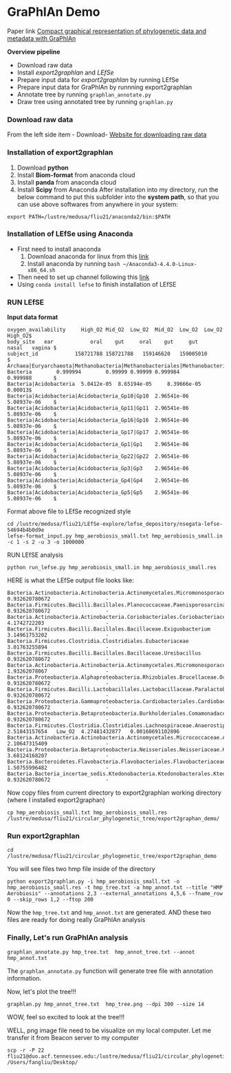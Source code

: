 # GraPhlAn Demo

Paper link [Compact graphical representation of phylogenetic data and metadata with GraPhlAn](https://peerj.com/articles/1029/)

**Overview pipeline**

* Download raw data 
* Install *export2graphlan* and *LEfSe*
* Prepare input data for *export2graphlan* by running LEfSe
* Prepare input data for GraPhlAn by runnning export2graphlan
* Annotate tree by running ``graphlan_annotate.py``
* Draw tree using annotated tree by running ``graphlan.py``


### Download raw data

From the left side item - Download- [Website for downloading raw data](https://bitbucket.org/CibioCM/export2graphlan/src/c168a100f37e?at=default)

### Installation of export2graphlan

1) Download **python**
2) Install **Biom-format** from anaconda cloud
3) Install **panda** from anaconda cloud
4) Install **Scipy** from Anaconda
After installation into my directory, run the below command to put this subfolder into the **system path**, so that you can use above softwares from anywhere in your system:

```
export PATH=/lustre/medusa/fliu21/anaconda2/bin:$PATH

```

### Installation of LEfSe using Anaconda

* First need to install anaconda 
    1) Download anaconda for linux from this [link](https://repo.continuum.io/archive/Anaconda3-4.4.0-MacOSX-x86_64.pkg)
    2) Install anaconda by running ``bash ~/Anaconda3-4.4.0-Linux-x86_64.sh``
* Then need to set up channel following this [link](https://bioconda.github.io/recipes/lefse/README.html)
* Using  ``conda install lefse`` to finish installation of LEfSE

### RUN LEfSE

**Input data format**

```
oxygen_availability     High_O2 Mid_O2  Low_O2  Mid_O2  Low_O2  Low_O2  High_O2$
body_site	ear            oral    gut     oral    gut     gut     nasal   vagina $
subject_id	          158721788	158721788	159146620	159005010      $
Archaea|Euryarchaeota|Methanobacteria|Methanobacteriales|Methanobacteriaceae|Me$
Bacteria        0.999994        0.99999 0.99999 0.999984        0.999988       $
Bacteria|Acidobacteria  5.0412e-05	8.65194e-05     8.39666e-05     0.00013$
Bacteria|Acidobacteria|Acidobacteria_Gp10|Gp10  2.96541e-06     5.08937e-06    $
Bacteria|Acidobacteria|Acidobacteria_Gp11|Gp11  2.96541e-06     5.08937e-06    $
Bacteria|Acidobacteria|Acidobacteria_Gp16|Gp16  2.96541e-06     5.08937e-06    $
Bacteria|Acidobacteria|Acidobacteria_Gp17|Gp17  2.96541e-06     5.08937e-06    $
Bacteria|Acidobacteria|Acidobacteria_Gp1|Gp1    2.96541e-06     5.08937e-06    $
Bacteria|Acidobacteria|Acidobacteria_Gp22|Gp22  2.96541e-06     5.08937e-06    $
Bacteria|Acidobacteria|Acidobacteria_Gp3|Gp3    2.96541e-06     5.08937e-06    $
Bacteria|Acidobacteria|Acidobacteria_Gp4|Gp4    2.96541e-06     5.08937e-06    $
Bacteria|Acidobacteria|Acidobacteria_Gp5|Gp5    2.96541e-06     5.08937e-06    $

```
Format above file to LEfSe recognized style

```
cd /lustre/medusa/fliu21/LEfSe-explore/lefse_depository/nsegata-lefse-54694b4b0d9e
lefse-format_input.py hmp_aerobiosis_small.txt hmp_aerobiosis_small.in -c 1 -s 2 -u 3 -o 1000000
```
RUN LEfSE analysis

```
python run_lefse.py hmp_aerobiosis_small.in hmp_aerobiosis_small.res
```
HERE is what the LEfSe output file looks like:

```
Bacteria.Actinobacteria.Actinobacteria.Actinomycetales.Micromonosporaceae.Actinocatenispora     0.932620780672                  -
Bacteria.Firmicutes.Bacilli.Bacillales.Planococcaceae.Paenisporosarcina 0.932620780672                  -
Bacteria.Actinobacteria.Actinobacteria.Coriobacteriales.Coriobacteriaceae	4.1742722203                    -
Bacteria.Firmicutes.Bacilli.Bacillales.Bacillaceae.Exiguobacterium	3.14961753202                   -
Bacteria.Firmicutes.Clostridia.Clostridiales.Eubacteriaceae     3.01763255894                   -
Bacteria.Firmicutes.Bacilli.Bacillales.Bacillaceae.Ureibacillus 0.932620780672                  -
Bacteria.Actinobacteria.Actinobacteria.Actinomycetales.Micromonosporaceae	1.93262078067                   -
Bacteria.Proteobacteria.Alphaproteobacteria.Rhizobiales.Brucellaceae.Ochrobactrum	0.932620780672                  -
Bacteria.Firmicutes.Bacilli.Lactobacillales.Lactobacillaceae.Paralactobacillus  0.932620780672                  -
Bacteria.Proteobacteria.Gammaproteobacteria.Cardiobacteriales.Cardiobacteriaceae.Suttonella     0.932620780672                  -
Bacteria.Proteobacteria.Betaproteobacteria.Burkholderiales.Comamonadaceae.Curvibacter   0.932620780672                  -
Bacteria.Firmicutes.Clostridia.Clostridiales.Lachnospiraceae.Anaerostipes	2.51843157654   Low_O2  4.27481432877   0.00160691102896
Bacteria.Actinobacteria.Actinobacteria.Actinomycetales.Micrococcaceae.Arthrobacter	2.10647315409                   -
Bacteria.Proteobacteria.Betaproteobacteria.Neisseriales.Neisseriaceae.Kingella  3.68124168207                   -
Bacteria.Bacteroidetes.Flavobacteria.Flavobacteriales.Flavobacteriaceae.Elizabethkingia 1.50755996482                   -
Bacteria.Bacteria_incertae_sedis.Ktedonobacteria.Ktedonobacterales.Ktedonobacteraceae   0.932620780672                  -

```

Now copy files from current directory to export2graphlan working directory (where I installed export2graphan)

```
cp hmp_aerobiosis_small.txt hmp_aerobiosis_small.res /lustre/medusa/fliu21/circular_phylogenetic_tree/export2graphan_demo/
```

### Run export2graphlan

```
cd /lustre/medusa/fliu21/circular_phylogenetic_tree/export2graphan_demo
```
You will see files two hmp file inside of the directory

```
python export2graphlan.py -i hmp_aerobiosis_small.txt -o hmp_aerobiosis_small.res -t hmp_tree.txt -a hmp_annot.txt --title "HMP Aerobiosis" --annotations 2,3 --external_annotations 4,5,6 --fname_row 0 --skip_rows 1,2 --ftop 200
```
Now the ``hmp_tree.txt`` and ``hmp_annot.txt`` are generated. AND these two files are ready for doing really GraPhlAn analysis

### Finally, Let's run GraPhlAn analysis

```
graphlan_annotate.py hmp_tree.txt  hmp_annot_tree.txt --annot hmp_annot.txt

```
The ``graphlan_annotate.py`` function will generate tree file with annotation information.

Now, let's plot the tree!!!

```
graphlan.py hmp_annot_tree.txt  hmp_tree.png --dpi 300 --size 14

```
WOW, feel so excited to look at the tree!!!

WELL, png image file need to be visualize on my local computer. Let me transfer it from Beacon server to my computer

```
scp -r -P 22 fliu21@duo.acf.tennessee.edu:/lustre/medusa/fliu21/circular_phylogenetic_tree/export2graphan_demo/hmp_tree.png /Users/fangliu/Desktop/

```







